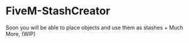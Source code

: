# FiveM-StashCreator
Soon you will be able to place objects and use them as stashes + Much More, (WIP)

